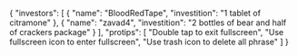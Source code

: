 {
  "investors": [
      {
        "name": "BloodRedTape",
        "investition": "1 tablet of citramone"
      },
      {
        "name": "zavad4",
        "investition": "2 bottles of bear and half of crackers package"
      }
  ],
  "protips": [
      "Double tap to exit fullscreen",
      "Use fullscreen icon to enter fullscreen",
      "Use trash icon to delete all phrase"
  ]
}
